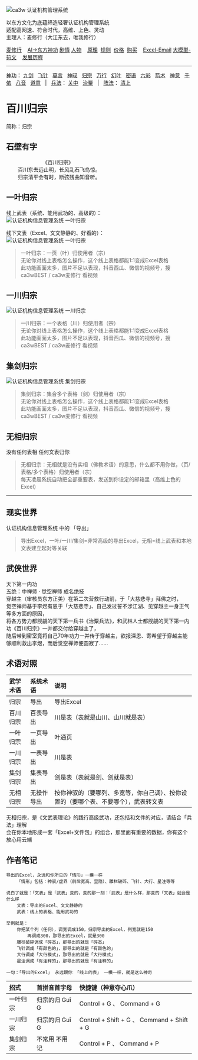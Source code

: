 ![](../../static/ca3w.png "ca3w 认证机构管理系统")

以东方文化为底蕴缔造轻奢认证机构管理系统 <br/>
适配高网速、符合时代，高维、上色、灵动 <br/>
主理人：麦修行（大江东去，唯我修行）

[麦修行][]&nbsp;&nbsp;&nbsp;&nbsp;[AI->东方神功][东方神功]&nbsp;[剧情][]&nbsp;[人物][]&nbsp;&nbsp;&nbsp;&nbsp;[原理][]&nbsp;&nbsp;[规则][]&nbsp;&nbsp;[价格][]&nbsp;&nbsp;[购买][]&nbsp;&nbsp;&nbsp;&nbsp;[Excel-Email][]&nbsp;[大模型-符文][]&nbsp;&nbsp;&nbsp;&nbsp;[发展历程][]

[麦修行]: https://github.com/ca3w/BEST
[东方神功]: https://github.com/ca3w/ai-dongfangshengong
[剧情]: https://github.com/ca3w/dongfangernvqing/blob/main/root/BEST.md
[人物]: https://github.com/ca3w/dongfangernvqing/blob/main/root/renwu.md
[原理]: https://github.com/ca3w/key
[规则]: https://github.com/ca3w/rule
[价格]: https://github.com/ca3w/pricing
[购买]: https://github.com/ca3w/howtobuy
[Excel-Email]: https://github.com/ca3w/excel-email
[大模型-符文]: https://github.com/ca3w/largemodel-rune
[发展历程]: https://github.com/ca3w/development

***

[神功][]：&nbsp;[九剑][]&nbsp;&nbsp;&nbsp;[飞针][]&nbsp;&nbsp;&nbsp;[莫言][]&nbsp;&nbsp;&nbsp;[神驭][]&nbsp;&nbsp;&nbsp;[归宗][]&nbsp;&nbsp;&nbsp;[万行][]&nbsp;&nbsp;&nbsp;[幻叶][]&nbsp;&nbsp;&nbsp;[密语][]&nbsp;&nbsp;&nbsp;[六彩][]&nbsp;&nbsp;&nbsp;[箭术][]&nbsp;&nbsp;&nbsp;[神意][]&nbsp;&nbsp;&nbsp;[千依][]&nbsp;&nbsp;&nbsp;[八音][]&nbsp;&nbsp;&nbsp;[道意][]&nbsp;&nbsp;&nbsp;|&nbsp;&nbsp;&nbsp;[兵法][]：&nbsp;[关中][]&nbsp;&nbsp;&nbsp;[治粟][]&nbsp;&nbsp;&nbsp;|&nbsp;&nbsp;&nbsp;[阵法][]：&nbsp;[清上][]

[神功]: https://github.com/ca3w/ai-dongfangshengong

[九剑]: ../../wugong/fuyaojiujian/BEST.md
[飞针]: ../../wugong/feizhenbaodian/BEST.md
[莫言]: ../../wugong/moyan/BEST.md
[神驭]: ../../wugong/shenyu/BEST.md
[归宗]: ../../wugong/baichuanguizong/BEST.md
[万行]: ../../wugong/yufengwanxing/BEST.md
[幻叶]: ../../wugong/huanyezhi/BEST.md
[密语]: ../../wugong/chenqiaomiyu/BEST.md
[六彩]: ../../wugong/liucaishenjian/BEST.md
[箭术]: ../../wugong/linjiajianshu/BEST.md
[神意]: ../../wugong/shenyiduoxinzhao/BEST.md
[千依]: ../../wugong/qianyizijian/BEST.md
[八音]: ../../wugong/bayinshengxin/BEST.md
[道意]: ../../wugong/daoyicuican/BEST.md

[兵法]: https://github.com/ca3w/ai-dongfangshengong#兵法目录

[关中]: ../../bingfa/guanzhongzhanfa/BEST.md
[治粟]: ../../bingfa/zhisubingfa/BEST.md

[阵法]: https://github.com/ca3w/ai-dongfangshengong#阵法目录

[清上]: ../../zhenfa/qingshangbeidouzhen/BEST.md

# 百川归宗

简称：归宗

## 石壁有字

&nbsp;&nbsp;&nbsp;&nbsp;&nbsp;&nbsp;&nbsp;&nbsp;&nbsp;&nbsp;&nbsp;&nbsp;&nbsp;&nbsp;&nbsp;&nbsp;&nbsp;&nbsp;&nbsp;&nbsp;&nbsp;&nbsp;&nbsp;&nbsp;&nbsp;《百川归宗》 <br/>
&nbsp;&nbsp;&nbsp;&nbsp;&nbsp;&nbsp;&nbsp;&nbsp;百川东去远山明，长风乱石飞鸟惊。 <br/>
&nbsp;&nbsp;&nbsp;&nbsp;&nbsp;&nbsp;&nbsp;&nbsp;归宗清平会有时，断弦残曲知音听。

## 一叶归宗

线上武表（系统、能用武功的、高级的）： <br/>
![](./static/01-yiyeguizong.jpg "认证机构信息管理系统 一叶归宗")

线下文表（Excel、文文静静的、好看的）： <br/>
![](./static/02-yiyeguizong.jpg "认证机构信息管理系统 一叶归宗")
> 一叶归宗：一页（叶）归使用者（宗） <br/>
> 无论你对线上表格怎么操作，这个线上表格都能1:1变成Excel表格 <br/>
> 此功能画面太多，图片不足以表现，抖音西瓜、微信的视频号，搜 ca3wBEST / ca3w麦修行 看视频

## 一川归宗

![](./static/03-yichuanguizong.jpg "认证机构信息管理系统 一川归宗")
> 一川归宗：一个表格（川）归使用者（宗） <br/>
> 无论你对线上表格怎么操作，这个线上表格都能1:1变成Excel表格 <br/>
> 此功能画面太多，图片不足以表现，抖音西瓜、微信的视频号，搜 ca3wBEST / ca3w麦修行 看视频

## 集剑归宗

![](./static/04-jijianguizong.jpg "认证机构信息管理系统 集剑归宗")
> 集剑归宗：集合多个表格（剑）归使用者（宗） <br/>
> 无论你对线上表格怎么操作，这个线上表格都能1:1变成Excel表格 <br/>
> 此功能画面太多，图片不足以表现，抖音西瓜、微信的视频号，搜 ca3wBEST / ca3w麦修行 看视频

## 无相归宗

没有任何表相 任何文表归你
> 无相归宗：无相就是没有实相（佛教术语）的意思，什么都不用你做，（页/表格/多个表格）归使用者（宗） <br/>
> 每天凌晨系统自动把全部重要表，发送到你设定的邮箱里（高维上色的Excel）

***

## 现实世界

认证机构信息管理系统 中的 「导出」

> 导出Excel，一叶/一川/集剑=非常高级的导出Excel，无相=线上武表和本地文表建立起对等关联

## 武侠世界

天下第一内功 <br/>
五绝：中禅师 · 觉空禅师 成名绝技 <br/>
穿越主（审核员东方正美）在第二次营救行动前，于「大慈悲寺」拜佛之时， <br/>
觉空禅师基于李煜有恩于「大慈悲寺」、自己发过誓不涉江湖、见穿越主一身正气等多方面的原因， <br/>
将各方势力都觊觎的天下第一兵书《治粟兵法》，和武林人士都觊觎的天下第一内功《百川归宗》一并都交付给穿越主了， <br/>
随后带到密室竟将自己70年功力一并传于穿越主，欲报深恩、寄希望于穿越主能够顺利救出李煜，而后觉空禅师便圆寂了......

## 术语对照

武学术语  |系统术语    |说明
:---------|:-----------|:-------------------------------------------------------------------------------------
归宗      |导出        |导出Excel
百川归宗  |百表导出    |川是表（表就是山川、山川就是表）
一叶归宗  |一页导出    |叶通页
一川归宗  |一表导出    |川是表
集剑归宗  |集表导出    |剑是表（表就是剑、剑就是表）
无相归宗  |无操作导出  |按你神驭的（要哪列、多宽等，你自己调）、按你设置的（要哪个表、不要哪个），武表转文表

无相归宗，是《文武表理论》的践行高级武功，还包括和文件的对应，请结合「兵法」理解 <br/>
会在你本地形成一套「Excel+文件包」的组合，那里面有重要的数据，你有这个放心用云端

## 作者笔记

```text
导出的Excel，永远和你所见的「情形」一摸一样
    「情形」包括：神驭/虚界（前后宽高、显隐）、雕栏破碎、飞针、大行、星注等等

说白了就是：「文表」是「武表」变的，变的那一刻：「武表」是什么样，那变的「文表」就会是什么样
    文表：导出的Excel、文文静静的
    武表：线上的表格、能用武功的

举例就是：
    你把某个列（任何），调宽调成150，归宗导出的Excel，列宽就是150
        再调成300，那导出的Excel，就是300
    雕栏破碎调成「碎态」，那导出的就是「碎态」
    飞针调成「有颜色的」，那导出的就是「有颜色的」
    大行调成「大行模式」，那导出的就是「大行模式」
    星注调成「有注释的」，那导出的就是「有注释的」

一句：「导出的Excel」 永远跟你 「线上的表」 一模一样，就是这么神奇
```

招式      |首拼音首字母    |快捷键（神意夺心爪）
:---------|:---------------|:-------------------------------------------
一叶归宗  |归宗的归 Guī G  |Control + G 、 Command + G
一川归宗  |归宗的归 Guī G  |Control + Shift + G 、 Command + Shift + G
集剑归宗  |不常用 不用记   |Control + P 、 Command + P
